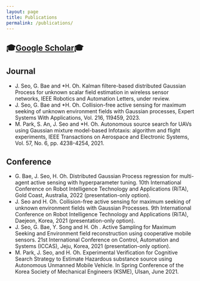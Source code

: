 ```yaml
---
layout: page
title: Publications
permalink: /publications/
---
```


## 🎓[Google Scholar](https://scholar.google.com/citations?user=1XgZM2AAAAAJ&hl=ko)🎓

## Journal
  - J. Seo, G. Bae and *H. Oh. Kalman filtere-based distributed Gaussian Process for unknown scalar field estimation in wireless sensor networks, IEEE Robotics and Automation Letters, under review. <br>
  - J. Seo, G. Bae and *H. Oh. Collision-free active sensing for maximum seeking of unknown environment fields with Gaussian processes, Expert Systems With Applications, Vol. 216, 119459, 2023. <br>
  - M. Park, S. An, J. Seo and *H. Oh. Autonomous source search for UAVs using Gaussian mixture model-based Infotaxis: algorithm and flight experiments, IEEE Transactions on Aerospace and Electronic Systems, Vol. 57, No. 6, pp. 4238-4254, 2021.
  
## Conference
  - G. Bae, J. Seo, H. Oh. Distributed Gaussian Process regression for multi-agent active sensing with hyperparameter tuning. 10th International Conference on Robot Intelligence Technology and Applications (RiTA), Gold Coast, Australia, 2022 (presentation-only option). <br>
  - J. Seo and H. Oh. Collision-free active sensing for maximum seeking of unknown environment fields with Gaussian Processes. 9th International Conference on Robot Intelligence Technology and Applications (RiTA), Daejeon, Korea, 2021 (presentation-only option). <br>
  - J. Seo, G. Bae,  Y. Song and H. Oh . Active Sampling for Maximum Seeking and Environment field reconstruction using cooperative mobile sensors. 21st International Conference on Control, Automation and Systems (ICCAS), Jeju, Korea, 2021 (presentation-only option). <br>
  - M. Park, J. Seo, and H. Oh. Experimental Verification for Cognitive Search Strategy to Estimate Hazardous substance source using Autonomous Unmanned Mobile Vehicle. In Spring Conference of the Korea Society
    of Mechanical Engineers (KSME), Ulsan, June 2021.

[jekyll-organization]: https://github.com/jekyll


